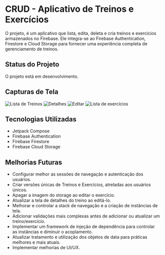 # CRUD - Aplicativo de Treinos e Exercícios

O projeto, é um aplicativo que lista, edita, deleta e cria treinos e exercícios armazenados no Firebase. Ele integra-se ao Firebase Authentication, Firestore e Cloud Storage para fornecer uma experiência completa de gerenciamento de treinos.

## Status do Projeto

O projeto está em desenvolvimento.

## Capturas de Tela

![Lista de Treinos](file:///home/vini/Downloads/Screenshot_2023-12-28-20-22-05-804_com.br.lealapps.jpg)
![Detalhes](file:///home/vini/Downloads/Screenshot_2023-12-28-20-24-32-254_com.br.lealapps.jpg)
![Editar](file:///home/vini/Downloads/Screenshot_2023-12-28-20-24-21-544_com.br.lealapps.jpg)
![Lista de exercícios](file:///home/vini/Downloads/Screenshot_2023-12-28-20-24-32-254_com.br.lealapps.jpg)

## Tecnologias Utilizadas

- Jetpack Compose
- Firebase Authentication
- Firebase Firestore
- Firebase Cloud Storage

## Melhorias Futuras

- Configurar melhor as sessões de navegação e autenticação dos usuários.
- Criar versões únicas de Treinos e Exercícios, atreladas aos usuários únicos.
- Apagar a imagem do storage ao editar o exercício.
- Atualizar a tela de detalhes do treino ao editá-lo.
- Melhorar e controlar a stack de navegação e a criação de instâncias de tela.
- Adicionar validações mais complexas antes de adicionar ou atualizar um treino/exercício.
- Implementar um framework de injeção de dependência para controlar as instâncias e diminuir o acoplamento.
- Atualizar tratamento e utilização dos objetos de data para práticas melhores e mais atuais.
- Implementar melhorias de UI/UX.
